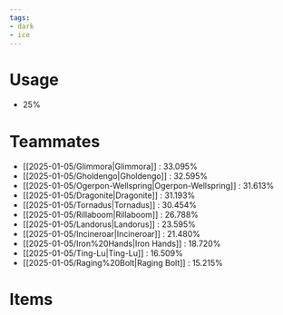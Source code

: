 ```yaml
---
tags:
- dark
- ice
---
```

# Usage
- 25%
# Teammates
- [[2025-01-05/Glimmora|Glimmora]] : 33.095%
- [[2025-01-05/Gholdengo|Gholdengo]] : 32.595%
- [[2025-01-05/Ogerpon-Wellspring|Ogerpon-Wellspring]] : 31.613%
- [[2025-01-05/Dragonite|Dragonite]] : 31.193%
- [[2025-01-05/Tornadus|Tornadus]] : 30.454%
- [[2025-01-05/Rillaboom|Rillaboom]] : 26.788%
- [[2025-01-05/Landorus|Landorus]] : 23.595%
- [[2025-01-05/Incineroar|Incineroar]] : 21.480%
- [[2025-01-05/Iron%20Hands|Iron Hands]] : 18.720%
- [[2025-01-05/Ting-Lu|Ting-Lu]] : 16.509%
- [[2025-01-05/Raging%20Bolt|Raging Bolt]] : 15.215%
# Items